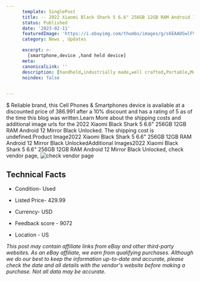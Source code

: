 ```yaml
---
      template: SinglePost
      title: -- 2022 Xiaomi Black Shark 5 6.6" 256GB 12GB RAM Android 12 Mirror Black Unlocked
      status: Published
      date: '2023-02-11'
      featuredImage: 'https://i.ebayimg.com/thumbs/images/g/s6EAAOSwlFVj5QJQ/s-l225.jpg'
      category: News , Updates

      excerpt: >-
        [smartphone,device ,hand held device]
      meta:
      canonicalLink: ''
      description: [handheld,industrially made,well crafted,Portable,Mobile,Compact,Convenient,Lightweight,Maneuverable,Man-portable,Miniature,Carriable,Hand-held,Light,Holdable,Transportable,Mobile device,Pocket-sized,On-the-go,Wireless,Cordless,Compact size,Convenient size, smartphone,device ,hand held device]
      noindex: false

        
---
```

$
    Reliable brand, this Cell Phones & Smartphones device is available at a discounted price of 386.991 after a 10% discount and has a rating of 5 as of the time this blog was written.Learn More about the shipping costs and additional image urls for the 2022 Xiaomi Black Shark 5 6.6" 256GB 12GB RAM Android 12 Mirror Black Unlocked. The shipping cost is undefined.Product Image2022 Xiaomi Black Shark 5 6.6" 256GB 12GB RAM Android 12 Mirror Black UnlockedAdditional Images2022 Xiaomi Black Shark 5 6.6" 256GB 12GB RAM Android 12 Mirror Black Unlocked, check vendor page, ![check vendor page](https://origin-galleryplus.ebayimg.com/ws/web/234891442218_2_0_1/225x225.jpg,https://origin-galleryplus.ebayimg.com/ws/web/234891442218_3_0_1/225x225.jpg,https://origin-galleryplus.ebayimg.com/ws/web/234891442218_4_0_1/225x225.jpg,https://origin-galleryplus.ebayimg.com/ws/web/234891442218_5_0_1/225x225.jpg,https://origin-galleryplus.ebayimg.com/ws/web/234891442218_6_0_1/225x225.jpg,https://origin-galleryplus.ebayimg.com/ws/web/234891442218_7_0_1/225x225.jpg,https://origin-galleryplus.ebayimg.com/ws/web/234891442218_8_0_1/225x225.jpg,https://origin-galleryplus.ebayimg.com/ws/web/234891442218_9_0_1/225x225.jpg,https://origin-galleryplus.ebayimg.com/ws/web/234891442218_10_0_1/225x225.jpg,https://origin-galleryplus.ebayimg.com/ws/web/234891442218_11_0_1/225x225.jpg,https://origin-galleryplus.ebayimg.com/ws/web/234891442218_12_0_1/225x225.jpg,https://origin-galleryplus.ebayimg.com/ws/web/234891442218_13_0_1/225x225.jpg)
    
    

 ## Technical Facts 



     
      

 - Condition- Used 


      

 - Listed Price- 429.99 


      

 - Currency- USD 


      

 - Feedback score - 9072 


      

 - Location - US 


      
      

 *_This post may contain affiliate links from eBay and other third-party websites. As an eBay affiliate, we earn from qualifying purchases. Although we do our best to keep the information up-to-date and accurate, please check the date and all details with the vendor's website before making a purchase. Not all data may be accurate._*



    
    
    
    
    